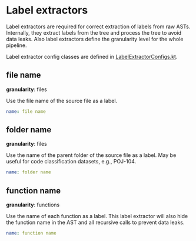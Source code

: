 # Label extractors

Label extractors are required for correct extraction of labels from raw ASTs.
Internally, they extract labels from the tree and process the tree to avoid data leaks.
Also label extractors define the granularity level for the whole pipeline.

[//]: # "How do you use these labels? What does it replace? Are ALL identifier names are replaced with the SAME label or different abstract labels, e.g. 'identifier'?"

[//]: # "Can I specify in the YAML several label extractors or just one?"

Label extractor config classes are defined in [LabelExtractorConfigs.kt](src/main/kotlin/astminer/config/LabelExtractorConfigs.kt).

## file name
**granularity**: files

Use the file name of the source file as a label.

 ```yaml
 name: file name
 ```

## folder name
**granularity**: files

Use the name of the parent folder of the source file as a label.
May be useful for code classification datasets, e.g., POJ-104.

 ```yaml
 name: folder name
 ```

## function name
**granularity**: functions

Use the name of each function as a label.
This label extractor will also hide the function name in the AST and all recursive calls to prevent data leaks.

 ```yaml
 name: function name
 ```

